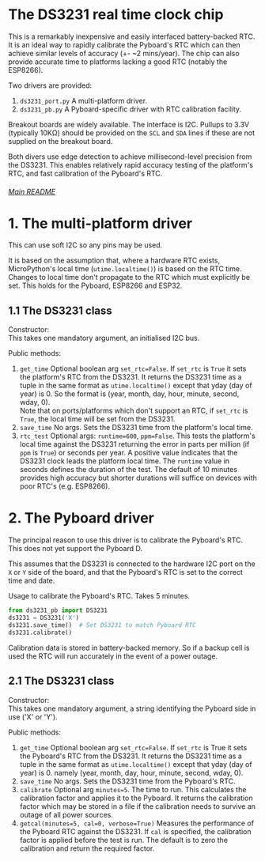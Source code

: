 # The DS3231 real time clock chip

This is a remarkably inexpensive and easily interfaced battery-backed RTC. It
is an ideal way to rapidly calibrate the Pyboard's RTC which can then achieve
similar levels of accuracy (+- ~2 mins/year). The chip can also provide
accurate time to platforms lacking a good RTC (notably the ESP8266).

Two drivers are provided:
 1. `ds3231_port.py` A multi-platform driver.
 2. `ds3231_pb.py` A Pyboard-specific driver with RTC calibration facility.

Breakout boards are widely available. The interface is I2C. Pullups to 3.3V
(typically 10KΩ) should be provided on the `SCL` and `SDA` lines if these are
not supplied on the breakout board.

Both divers use edge detection to achieve millisecond-level precision from the
DS3231. This enables relatively rapid accuracy testing of the platform's RTC,
and fast calibration of the Pyboard's RTC.

###### [Main README](../README.md)

# 1. The multi-platform driver

This can use soft I2C so any pins may be used.

It is based on the assumption that, where a hardware RTC exists, MicroPython's
local time (`utime.localtime()`) is based on the RTC time. Changes to local
time don't propagate to the RTC which must explicitly be set. This holds for
the Pyboard, ESP8266 and ESP32.

## 1.1 The DS3231 class

Constructor:  
This takes one mandatory argument, an initialised I2C bus.

Public methods:
 1. `get_time` Optional boolean arg `set_rtc=False`. If `set_rtc` is `True` it
 sets the platform's RTC from the DS3231. It returns the DS3231 time as a tuple
 in the same format as `utime.localtime()` except that yday (day of year) is 0.
 So the format is (year, month, day, hour, minute, second, wday, 0).  
 Note that on ports/platforms which don't support an RTC, if `set_rtc` is
 `True`, the local time will be set from the DS3231.
 2. `save_time` No args. Sets the DS3231 time from the platform's local time.
 3. `rtc_test` Optional args: `runtime=600`, `ppm=False`. This tests the
 platform's local time against the DS3231 returning the error in parts per
 million (if `ppm` is `True`) or seconds per year. A positive value indicates
 that the  DS3231 clock leads the platform local time. 
 The `runtime` value in seconds defines the duration of the test. The default
 of 10 minutes provides high accuracy but shorter durations will suffice on
 devices with poor RTC's (e.g. ESP8266).  

# 2. The Pyboard driver

The principal reason to use this driver is to calibrate the Pyboard's RTC. This
does not yet support the Pyboard D.

This assumes that the DS3231 is connected to the hardware I2C port on the `X`
or `Y` side of the board, and that the Pyboard's RTC is set to the correct time
and date.

Usage to calibrate the Pyboard's RTC. Takes 5 minutes.

```python
from ds3231_pb import DS3231
ds3231 = DS3231('X')
ds3231.save_time()  # Set DS3231 to match Pyboard RTC
ds3231.calibrate()
```

Calibration data is stored in battery-backed memory. So if a backup cell is
used the RTC will run accurately in the event of a power outage.

## 2.1 The DS3231 class

Constructor:  
This takes one mandatory argument, a string identifying the Pyboard side in use
('X' or 'Y').

Public methods:
 1. `get_time` Optional boolean arg `set_rtc=False`. If `set_rtc` is True it
 sets the Pyboard's RTC from the DS3231. It returns the DS3231 time as a tuple
 in the same format as `utime.localtime()` except that yday (day of year) is 0.
 namely (year, month, day, hour, minute, second, wday, 0).
 2. `save_time` No args. Sets the DS3231 time from the Pyboard's RTC.
 3. `calibrate` Optional arg `minutes=5`. The time to run. This calculates the
 calibration factor and applies it to the Pyboard. It returns the calibration
 factor which may be stored in a file if the calibration needs to survive an
 outage of all power sources.
 4. `getcal(minutes=5, cal=0, verbose=True)` Measures the performance of the
 Pyboard RTC against the DS3231. If `cal` is specified, the calibration factor
 is applied before the test is run. The default is to zero the calibration and
 return the required factor.
